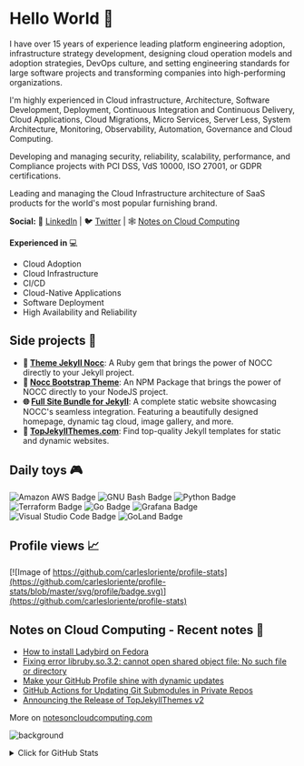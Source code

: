 # Hello World 👋

I have over 15 years of experience leading platform engineering adoption, infrastructure strategy development, designing cloud operation models and adoption strategies, DevOps culture, and setting engineering standards for large software projects and transforming companies into high-performing organizations.

I'm highly experienced in Cloud infrastructure, Architecture, Software Development, Deployment, Continuous Integration and Continuous Delivery, Cloud Applications, Cloud Migrations, Micro Services, Server Less, System Architecture, Monitoring, Observability, Automation, Governance and Cloud Computing.

Developing and managing security, reliability, scalability, performance, and Compliance projects with PCI DSS, VdS 10000, ISO 27001, or GDPR certifications.

Leading and managing the Cloud Infrastructure architecture of SaaS products for the world's most popular furnishing brand.

**Social:** 💬 [LinkedIn](https://www.linkedin.com/in/carlesloriente/) | 🐦 [Twitter](https://twitter.com/godarthvader) | 🕸️ [Notes on Cloud Computing](https://www.notesoncloudcomputing.com/)

**Experienced in** 💻

- Cloud Adoption
- Cloud Infrastructure
- CI/CD
- Cloud-Native Applications
- Software Deployment
- High Availability and Reliability

## Side projects 🎉

- **💎 [Theme Jekyll Nocc](https://rubygems.org/gems/jekyll-theme-nocc)**: A Ruby gem that brings the power of NOCC directly to your Jekyll project.
- **🌟 [Nocc Bootstrap Theme](https://www.npmjs.com/package/nocc-bootstrap-theme)**: An NPM Package that brings the power of NOCC directly to your NodeJS project.
- **🌐 [Full Site Bundle for Jekyll](https://github.com/carlesloriente/bootstrap-theme-jekyll)**: A complete static website showcasing NOCC's seamless integration. Featuring a beautifully designed homepage, dynamic tag cloud, image gallery, and more.
- **🐘 [TopJekyllThemes.com](https://www.topjekyllthemes.com/)**: Find top-quality Jekyll templates for static and dynamic websites.

## Daily toys 🎮

![Amazon AWS Badge](https://img.shields.io/badge/Amazon%20AWS-232F3E?logo=amazonaws&logoColor=fff&style=plastic)
![GNU Bash Badge](https://img.shields.io/badge/GNU%20Bash-4EAA25?logo=gnubash&logoColor=fff&style=plastic)
![Python Badge](https://img.shields.io/badge/Python-3776AB?logo=python&logoColor=fff&style=plastic)
![Terraform Badge](https://img.shields.io/badge/Terraform-7B42BC?logo=terraform&logoColor=fff&style=plastic)
![Go Badge](https://img.shields.io/badge/Go-00ADD8?logo=go&logoColor=fff&style=plastic)
![Grafana Badge](https://img.shields.io/badge/Grafana-F46800?logo=grafana&logoColor=fff&style=plastic)
![Visual Studio Code Badge](https://img.shields.io/badge/Visual%20Studio%20Code-007ACC?logo=visualstudiocode&logoColor=fff&style=plastic)
![GoLand Badge](https://img.shields.io/badge/GoLand-000?logo=goland&logoColor=fff&style=plastic)

## Profile views 📈

[![Image of https://github.com/carlesloriente/profile-stats](https://github.com/carlesloriente/profile-stats/blob/master/svg/profile/badge.svg)](https://github.com/carlesloriente/profile-stats)

## Notes on Cloud Computing - Recent notes 📰

<!-- BLOG-POST-LIST:START -->
- [How to install Ladybird on Fedora](https://www.notesoncloudcomputing.com/posts/2025-03-07-how-to-install-ladybird-on-fedora/)
- [Fixing error libruby.so.3.2: cannot open shared object file: No such file or directory](https://www.notesoncloudcomputing.com/posts/2025-02-26-fixing-error-librubyso-3-2/)
- [Make your GitHub Profile shine with dynamic updates](https://www.notesoncloudcomputing.com/posts/2025-01-26-make-a-dynamic-github-profile-with-github-actions/)
- [GitHub Actions for Updating Git Submodules in Private Repos](https://www.notesoncloudcomputing.com/posts/2025-01-25-synchronizing-git-private-projects-with-public-repositories/)
- [Announcing the Release of TopJekyllThemes v2](https://www.notesoncloudcomputing.com/posts/2025-01-14-top-jekyll-themes-v2-2-3-released/)
<!-- BLOG-POST-LIST:END -->

More on [notesoncloudcomputing.com](https://www.notesoncloudcomputing.com/)

![background](https://www.notesoncloudcomputing.com/assets/vendor/nocc-bootstrap-theme/images/nocc/nocc-showcase.webp)

<!-- Stats -->
<details>

<summary>Click for GitHub Stats</summary>

![Carles Loriente's GitHub stats](https://github-readme-stats.vercel.app/api?username=carlesloriente&show_icons=true&rank_icon=github&theme=transparent)

</details>

